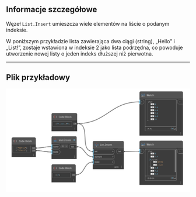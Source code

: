 ## Informacje szczegółowe
Węzeł `List.Insert` umieszcza wiele elementów na liście o podanym indeksie.

W poniższym przykładzie lista zawierająca dwa ciągi (string), „Hello” i „List!”, zostaje wstawiona w indeksie 2 jako lista podrzędna, co powoduje utworzenie nowej listy o jeden indeks dłuższej niż pierwotna.

___
## Plik przykładowy

![List.Insert](./DSCore.List.Insert_img.jpg)
